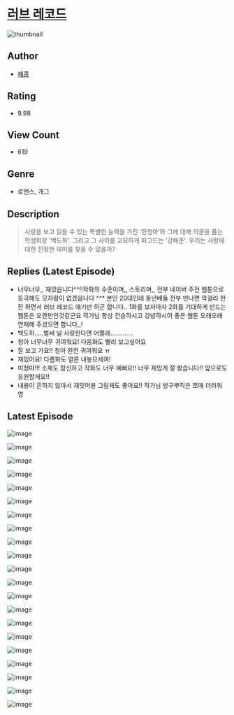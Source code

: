 # [러브 레코드](https://comic.naver.com/challenge/list?titleId=811006)
![thumbnail](https://image-comic.pstatic.net/user_contents_data/challenge_comic/2023/05/25/upload_3473231228044718391_480x623.jpeg)

## Author
- [혜콩](https://comic.naver.com/artistTitle?id=367154)

## Rating
- 9.98

## View Count
- 619

## Genre
- 로맨스, 개그

## Description
> 사랑을 보고 읽을 수 있는 특별한 능력을 가진 ‘한청아’와 그에 대해 의문을 품는 학생회장 '백도하'. 그리고 그 사이를 교묘하게 파고드는 '강해준'. 우리는 사랑에 대한 진정한 의미를 찾을 수 있을까?

## Replies (Latest Episode)
- 너무너무,, 재밌읍니다^^!!작화의 수준이며,, 스토리며,, 전부 네이버 주전 웹툰으로 등극해도 모자람이 없겠읍니다 ^^* 본인 20대인데 동년배들 전부 만나면 막걸리 한잔 하면서 러브 레코드 애기만 하곤 합니다.. 1화를 보자마자 2화를 기대하게 만드는 웹툰은 오랜만인것같군요 작가님 항상 건승하시고 강녕하시어 좋은 웹툰 오래오래 연재해 주셨으면 함니다,,!
- 백도하.....벌써 널 사랑한다면 어쩔래.............
- 청아 너무너무 귀여워요! 다음화도 빨리 보고싶어요
- 잘 보고 가요!! 청아 완전 귀여워요 ㅠ
- 재밌어요! 다름화도 얼른 내놓으세여!
- 미쳤따!!! 소재도 참신하고 작화도 너무 예뻐요!! 너무 재밌게 잘 봤습니다!! 앞으로도 응원할게요!!
- 내용이 흔하지 않아서 재밋어용 그림체도 좋아요!! 작가님 방구뿌직은 쪼매 더러워영

## Latest Episode
![image](https://image-comic.pstatic.net/user_contents_data/challenge_comic/2023/05/25/367154/upload_7234247982858712933.jpeg)

![image](https://image-comic.pstatic.net/user_contents_data/challenge_comic/2023/05/25/367154/upload_7076393281155249200.jpeg)

![image](https://image-comic.pstatic.net/user_contents_data/challenge_comic/2023/05/25/367154/upload_7291387587761025329.jpeg)

![image](https://image-comic.pstatic.net/user_contents_data/challenge_comic/2023/05/25/367154/upload_3559360362496156983.jpeg)

![image](https://image-comic.pstatic.net/user_contents_data/challenge_comic/2023/05/25/367154/upload_7004558011753980514.jpeg)

![image](https://image-comic.pstatic.net/user_contents_data/challenge_comic/2023/05/25/367154/upload_7305508624256939060.jpeg)

![image](https://image-comic.pstatic.net/user_contents_data/challenge_comic/2023/05/25/367154/upload_7221018651202435385.jpeg)

![image](https://image-comic.pstatic.net/user_contents_data/challenge_comic/2023/05/25/367154/upload_3703422580807907126.jpeg)

![image](https://image-comic.pstatic.net/user_contents_data/challenge_comic/2023/05/25/367154/upload_7305795394942285365.jpeg)

![image](https://image-comic.pstatic.net/user_contents_data/challenge_comic/2023/05/25/367154/upload_7221298123851774049.jpeg)

![image](https://image-comic.pstatic.net/user_contents_data/challenge_comic/2023/05/25/367154/upload_3905854745405908273.jpeg)

![image](https://image-comic.pstatic.net/user_contents_data/challenge_comic/2023/05/25/367154/upload_7161113070091264823.jpeg)

![image](https://image-comic.pstatic.net/user_contents_data/challenge_comic/2023/05/25/367154/upload_3691043170767352633.jpeg)

![image](https://image-comic.pstatic.net/user_contents_data/challenge_comic/2023/05/25/367154/upload_7221349611916898609.jpeg)

![image](https://image-comic.pstatic.net/user_contents_data/challenge_comic/2023/05/25/367154/upload_3472947360079963443.jpeg)

![image](https://image-comic.pstatic.net/user_contents_data/challenge_comic/2023/05/25/367154/upload_3472328330671305780.jpeg)

![image](https://image-comic.pstatic.net/user_contents_data/challenge_comic/2023/05/25/367154/upload_7005683684077875554.jpeg)

![image](https://image-comic.pstatic.net/user_contents_data/challenge_comic/2023/05/25/367154/upload_3846412058760733492.jpeg)

![image](https://image-comic.pstatic.net/user_contents_data/challenge_comic/2023/05/25/367154/upload_3763149337428779363.jpeg)

![image](https://image-comic.pstatic.net/user_contents_data/challenge_comic/2023/05/25/367154/upload_3978192933935801656.jpeg)

![image](https://image-comic.pstatic.net/user_contents_data/challenge_comic/2023/05/25/367154/upload_3688505489323667506.jpeg)
